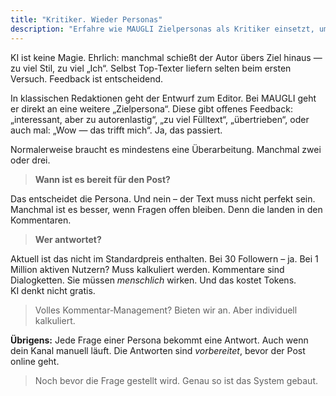 ```yaml
---
title: "Kritiker. Wieder Personas"
description: "Erfahre wie MAUGLI Zielpersonas als Kritiker einsetzt, um Inhalte durch mehrere Überarbeitungsrunden zu verfeinern und authentisches Engagement vor der Veröffentlichung sicherzustellt—mit optionalem Kommentarmanagement."
---
```

KI ist keine Magie. Ehrlich: manchmal schießt der Autor übers Ziel hinaus — zu viel Stil, zu viel „Ich“. Selbst Top-Texter liefern selten beim ersten Versuch. Feedback ist entscheidend.

In klassischen Redaktionen geht der Entwurf zum Editor. Bei MAUGLI geht er direkt an eine weitere „Zielpersona“. Diese gibt offenes Feedback: „interessant, aber zu autorenlastig“, „zu viel Fülltext“, „übertrieben“, oder auch mal: „Wow — das trifft mich“. Ja, das passiert.

Normalerweise braucht es mindestens eine Überarbeitung. Manchmal zwei oder drei.

> **Wann ist es bereit für den Post?**

Das entscheidet die Persona. Und nein – der Text muss nicht perfekt sein. Manchmal ist es besser, wenn Fragen offen bleiben. Denn die landen in den Kommentaren.

> **Wer antwortet?**

Aktuell ist das nicht im Standardpreis enthalten. Bei 30 Followern – ja. Bei 1 Million aktiven Nutzern? Muss kalkuliert werden. Kommentare sind Dialogketten. Sie müssen *menschlich* wirken. Und das kostet Tokens. KI denkt nicht gratis.

> Volles Kommentar‑Management? Bieten wir an. Aber individuell kalkuliert.

**Übrigens:** Jede Frage einer Persona bekommt eine Antwort. Auch wenn dein Kanal manuell läuft. Die Antworten sind *vorbereitet*, bevor der Post online geht.

> Noch bevor die Frage gestellt wird. Genau so ist das System gebaut.
